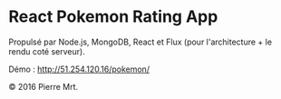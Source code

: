 # React Pokemon Rating App

Propulsé par Node.js, MongoDB, React et Flux (pour l'architecture + le rendu coté serveur).

Démo : http://51.254.120.16/pokemon/

© 2016 Pierre Mrt.